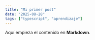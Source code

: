 ```yaml
---
title: "Mi primer post"
date: "2025-08-28"
tags: ["typescript", "aprendizaje"]
---
```


Aquí empieza el contenido en **Markdown**.
